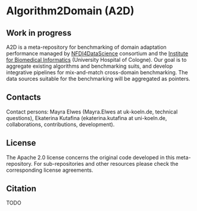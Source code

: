 # Algorithm2Domain (A2D) 
## Work in progress
A2D is  a meta-repository for benchmarking of domain adaptation performance managed by [NFDI4DataScience](https://www.nfdi4datascience.de/) consortium and the [Institute for Biomedical Informatics](https://bik.uni-koeln.de/) (University Hospital of Cologne).
Our goal is to aggregate existing algorithms and benchmarking suits, and develop integrative pipelines for mix-and-match cross-domain benchmarking. The data sources suitable for the benchmarking will be aggregated as pointers. 

## Contacts
Contact persons: Mayra Elwes (Mayra.Elwes at uk-koeln.de, technical questions), Ekaterina Kutafina (ekaterina.kutafina at uni-koeln.de, collaborations, contributions, development).

## License 
The Apache 2.0 license concerns the original code developed in this meta-repository. For sub-repositories and other resources please check the corresponding license agreements.

## Citation
TODO
